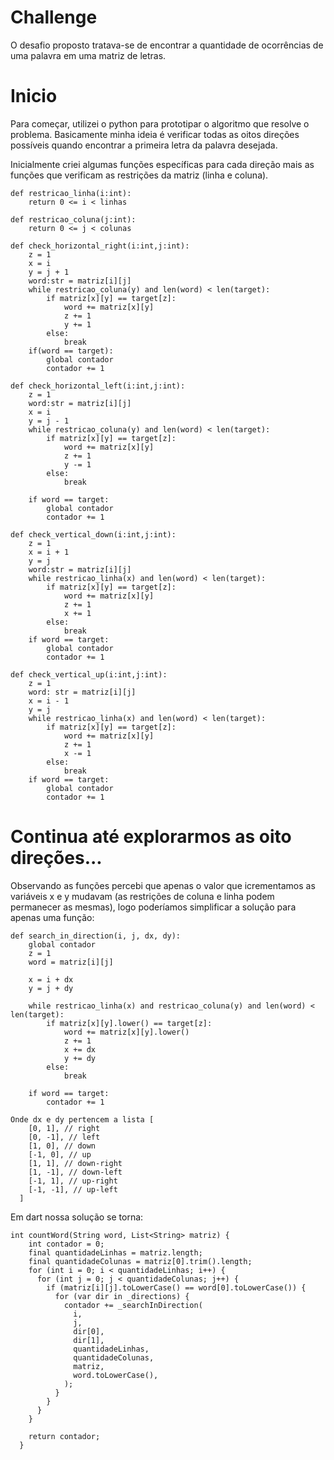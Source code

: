 # Challenge

O desafio proposto tratava-se de encontrar a quantidade de ocorrências de uma palavra em uma matriz de letras.

# Inicio

Para começar, utilizei o python para prototipar o algoritmo que resolve o problema.
Basicamente minha ideia é verificar todas as oitos direções possíveis quando encontrar a primeira letra da palavra desejada.

Inicialmente criei algumas funções específicas para cada direção mais as funções que verificam as restrições da matriz (linha e coluna).
```
def restricao_linha(i:int):
    return 0 <= i < linhas
```
```
def restricao_coluna(j:int):
    return 0 <= j < colunas
```
```
def check_horizontal_right(i:int,j:int):
    z = 1
    x = i
    y = j + 1
    word:str = matriz[i][j]
    while restricao_coluna(y) and len(word) < len(target):
        if matriz[x][y] == target[z]:
            word += matriz[x][y]
            z += 1
            y += 1
        else:
            break
    if(word == target):
        global contador
        contador += 1
```
```
def check_horizontal_left(i:int,j:int):
    z = 1
    word:str = matriz[i][j]
    x = i
    y = j - 1
    while restricao_coluna(y) and len(word) < len(target):
        if matriz[x][y] == target[z]:
            word += matriz[x][y]
            z += 1
            y -= 1
        else:
            break

    if word == target:
        global contador
        contador += 1
```
```
def check_vertical_down(i:int,j:int):
    z = 1
    x = i + 1
    y = j
    word:str = matriz[i][j]
    while restricao_linha(x) and len(word) < len(target):
        if matriz[x][y] == target[z]:
            word += matriz[x][y]
            z += 1
            x += 1
        else:
            break
    if word == target:
        global contador
        contador += 1
```
```
def check_vertical_up(i:int,j:int):
    z = 1
    word: str = matriz[i][j]
    x = i - 1
    y = j
    while restricao_linha(x) and len(word) < len(target):
        if matriz[x][y] == target[z]:
            word += matriz[x][y]
            z += 1
            x -= 1
        else:
            break
    if word == target:
        global contador
        contador += 1
```
# Continua até explorarmos as oito direções...

Observando as funções percebi que apenas o valor que icrementamos as variáveis x e y mudavam (as restrições de coluna e linha podem permanecer as mesmas), logo poderíamos simplificar a solução para apenas uma função: 
```
def search_in_direction(i, j, dx, dy):
    global contador
    z = 1
    word = matriz[i][j]
    
    x = i + dx 
    y = j + dy

    while restricao_linha(x) and restricao_coluna(y) and len(word) < len(target):
        if matriz[x][y].lower() == target[z]:
            word += matriz[x][y].lower()
            z += 1
            x += dx  
            y += dy
        else:
            break
            
    if word == target:
        contador += 1
```
```
Onde dx e dy pertencem a lista [
    [0, 1], // right
    [0, -1], // left
    [1, 0], // down
    [-1, 0], // up
    [1, 1], // down-right
    [1, -1], // down-left
    [-1, 1], // up-right
    [-1, -1], // up-left
  ]
```
Em dart nossa solução se torna:

```
int countWord(String word, List<String> matriz) {
    int contador = 0;
    final quantidadeLinhas = matriz.length;
    final quantidadeColunas = matriz[0].trim().length;
    for (int i = 0; i < quantidadeLinhas; i++) {
      for (int j = 0; j < quantidadeColunas; j++) {
        if (matriz[i][j].toLowerCase() == word[0].toLowerCase()) {
          for (var dir in _directions) {
            contador += _searchInDirection(
              i,
              j,
              dir[0],
              dir[1],
              quantidadeLinhas,
              quantidadeColunas,
              matriz,
              word.toLowerCase(),
            );
          }
        }
      }
    }

    return contador;
  }
  ```



